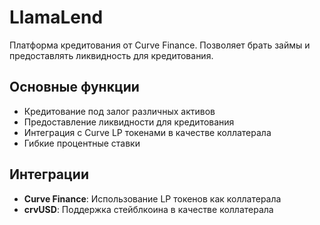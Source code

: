 
# LlamaLend

Платформа кредитования от Curve Finance. Позволяет брать займы и предоставлять ликвидность для кредитования.

## Основные функции

- Кредитование под залог различных активов
- Предоставление ликвидности для кредитования
- Интеграция с Curve LP токенами в качестве коллатерала
- Гибкие процентные ставки

## Интеграции

- **Curve Finance**: Использование LP токенов как коллатерала
- **crvUSD**: Поддержка стейблкоина в качестве коллатерала